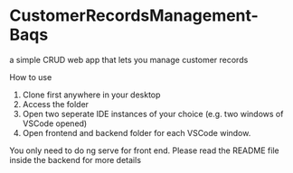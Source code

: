 # CustomerRecordsManagement-Baqs
a simple CRUD web app that lets you manage customer records

How to use
1. Clone first anywhere in your desktop
2. Access the folder
3. Open two seperate IDE instances of your choice (e.g. two windows of VSCode opened)
4. Open frontend and backend folder for each VSCode window.

You only need to do ng serve for front end. Please read the README file inside the backend for more details
